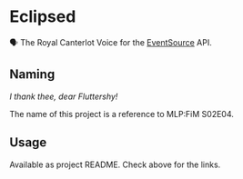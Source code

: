 # Eclipsed
🗣 The Royal Canterlot Voice for the [EventSource](https://developer.mozilla.org/en-US/docs/Web/API/EventSource) API.

## Naming
_I thank thee, dear Fluttershy!_

The name of this project is a reference to MLP:FiM S02E04.

## Usage
Available as project README. Check above for the links.

